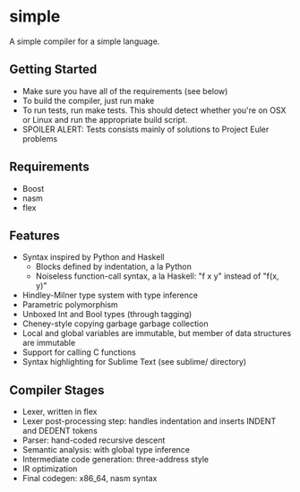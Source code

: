 # simple

A simple compiler for a simple language.

## Getting Started
* Make sure you have all of the requirements (see below)
* To build the compiler, just run make
* To run tests, run make tests. This should detect whether you're on OSX or Linux and run the appropriate build script.
* SPOILER ALERT: Tests consists mainly of solutions to Project Euler problems

## Requirements
* Boost
* nasm
* flex

## Features
* Syntax inspired by Python and Haskell
  * Blocks defined by indentation, a la Python
  * Noiseless function-call syntax, a la Haskell: "f x y" instead of "f(x, y)"
* Hindley-Milner type system with type inference
* Parametric polymorphism
* Unboxed Int and Bool types (through tagging)
* Cheney-style copying garbage garbage collection
* Local and global variables are immutable, but member of data structures are immutable
* Support for calling C functions
* Syntax highlighting for Sublime Text (see sublime/ directory)

## Compiler Stages
* Lexer, written in flex
* Lexer post-processing step: handles indentation and inserts INDENT and DEDENT tokens
* Parser: hand-coded recursive descent
* Semantic analysis: with global type inference
* Intermediate code generation: three-address style
* IR optimization
* Final codegen: x86_64, nasm syntax
